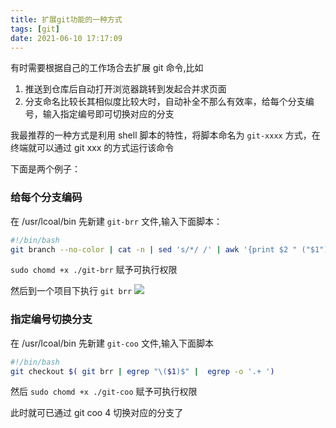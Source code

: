 ```yaml
---
title: 扩展git功能的一种方式
tags: [git]
date: 2021-06-10 17:17:09
---
```


有时需要根据自己的工作场合去扩展 git 命令,比如
1. 推送到仓库后自动打开浏览器跳转到发起合并求页面
2. 分支命名比较长其相似度比较大时，自动补全不那么有效率，给每个分支编号，输入指定编号即可切换对应的分支

我最推荐的一种方式是利用 shell 脚本的特性，将脚本命名为 `git-xxxx`  方式，在终端就可以通过 git xxx 的方式运行该命令


下面是两个例子：
### 给每个分支编码
在 /usr/lcoal/bin 先新建 `git-brr` 文件,输入下面脚本： 
```bash
#!/bin/bash
git branch --no-color | cat -n | sed 's/*/ /' | awk '{print $2 " ("$1")"}'
```

`sudo chomd +x ./git-brr` 赋予可执行权限

然后到一个项目下执行  `git brr`
![](/images/20201116231333195_2502.png)

### 指定编号切换分支
在 /usr/lcoal/bin 先新建 `git-coo` 文件,输入下面脚本

```bash
#!/bin/bash
git checkout $( git brr | egrep "\($1)$" |  egrep -o '.+ ')
```
然后 `sudo chomd +x ./git-coo` 赋予可执行权限

此时就可已通过  git coo 4 切换对应的分支了